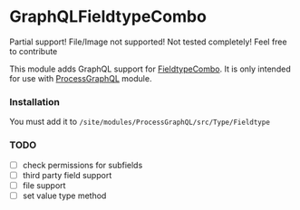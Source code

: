 GraphQLFieldtypeCombo
=========================
Partial support! File/Image not supported! Not tested completely! Feel free to contribute

This module adds GraphQL support for [FieldtypeCombo](https://processwire.com/store/pro-fields/combo/). It is only intended for 
use with [ProcessGraphQL](https://github.com/dadish/ProcessGraphQL#processgraphql) module.

### Installation
You  must add it to `/site/modules/ProcessGraphQL/src/Type/Fieldtype`

### TODO
- [ ] check permissions for subfields
- [ ] third party field support
- [ ] file support
- [ ] set value type method
